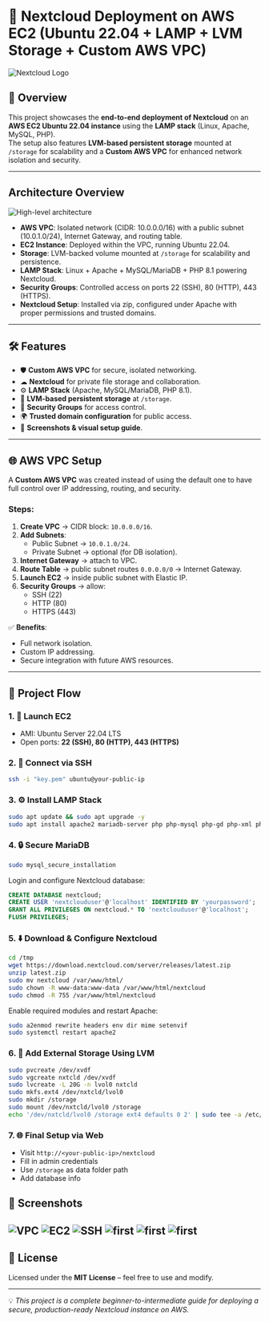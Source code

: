 # 🚀 Nextcloud Deployment on AWS EC2 (Ubuntu 22.04 + LAMP + LVM Storage + Custom AWS VPC)

![Nextcloud Logo](https://upload.wikimedia.org/wikipedia/commons/6/60/Nextcloud_Logo.svg)

## 📌 Overview
This project showcases the **end-to-end deployment of Nextcloud** on an **AWS EC2 Ubuntu 22.04 instance** using the **LAMP stack** (Linux, Apache, MySQL, PHP).  
The setup also features **LVM-based persistent storage** mounted at `/storage` for scalability and a **Custom AWS VPC** for enhanced network isolation and security.

---

## Architecture Overview

![High-level architecture](Architecture.png)

- **AWS VPC**: Isolated network (CIDR: 10.0.0.0/16) with a public subnet (10.0.1.0/24), Internet Gateway, and routing table.
- **EC2 Instance**: Deployed within the VPC, running Ubuntu 22.04.
- **Storage**: LVM-backed volume mounted at `/storage` for scalability and persistence.
- **LAMP Stack**: Linux + Apache + MySQL/MariaDB + PHP 8.1 powering Nextcloud.
- **Security Groups**: Controlled access on ports 22 (SSH), 80 (HTTP), 443 (HTTPS).
- **Nextcloud Setup**: Installed via zip, configured under Apache with proper permissions and trusted domains.

---

## 🛠️ Features
- 🛡 **Custom AWS VPC** for secure, isolated networking.
- ☁ **Nextcloud** for private file storage and collaboration.
- ⚙ **LAMP Stack** (Apache, MySQL/MariaDB, PHP 8.1).
- 💾 **LVM-based persistent storage** at `/storage`.
- 🔐 **Security Groups** for access control.
- 🌍 **Trusted domain configuration** for public access.
- 📸 **Screenshots & visual setup guide**.

---

## 🌐 AWS VPC Setup
A **Custom AWS VPC** was created instead of using the default one to have full control over IP addressing, routing, and security.

### Steps:
1. **Create VPC** → CIDR block: `10.0.0.0/16`.
2. **Add Subnets**:
   - Public Subnet → `10.0.1.0/24`.
   - Private Subnet → optional (for DB isolation).
3. **Internet Gateway** → attach to VPC.
4. **Route Table** → public subnet routes `0.0.0.0/0` → Internet Gateway.
5. **Launch EC2** → inside public subnet with Elastic IP.
6. **Security Groups** → allow:
   - SSH (22)
   - HTTP (80)
   - HTTPS (443)

✅ **Benefits**:
- Full network isolation.
- Custom IP addressing.
- Secure integration with future AWS resources.

---

## 🧭 Project Flow

### 1. 🚀 Launch EC2

- AMI: Ubuntu Server 22.04 LTS
- Open ports: **22 (SSH), 80 (HTTP), 443 (HTTPS)**

### 2. 🔐 Connect via SSH
```bash
ssh -i "key.pem" ubuntu@your-public-ip
```

### 3. ⚙️ Install LAMP Stack
```bash
sudo apt update && sudo apt upgrade -y
sudo apt install apache2 mariadb-server php php-mysql php-gd php-xml php-curl php-mbstring php-zip php-intl php-bcmath php-gmp php-imagick unzip libapache2-mod-php -y
```

### 4. 🔒 Secure MariaDB
```bash
sudo mysql_secure_installation
```

Login and configure Nextcloud database:
```sql
CREATE DATABASE nextcloud;
CREATE USER 'nextclouduser'@'localhost' IDENTIFIED BY 'yourpassword';
GRANT ALL PRIVILEGES ON nextcloud.* TO 'nextclouduser'@'localhost';
FLUSH PRIVILEGES;
```

### 5. ⬇️ Download & Configure Nextcloud
```bash
cd /tmp
wget https://download.nextcloud.com/server/releases/latest.zip
unzip latest.zip
sudo mv nextcloud /var/www/html/
sudo chown -R www-data:www-data /var/www/html/nextcloud
sudo chmod -R 755 /var/www/html/nextcloud
```

Enable required modules and restart Apache:
```bash
sudo a2enmod rewrite headers env dir mime setenvif
sudo systemctl restart apache2
```

### 6. 💾 Add External Storage Using LVM
```bash
sudo pvcreate /dev/xvdf
sudo vgcreate nxtcld /dev/xvdf
sudo lvcreate -L 20G -n lvol0 nxtcld
sudo mkfs.ext4 /dev/nxtcld/lvol0
sudo mkdir /storage
sudo mount /dev/nxtcld/lvol0 /storage
echo '/dev/nxtcld/lvol0 /storage ext4 defaults 0 2' | sudo tee -a /etc/fstab
```

### 7. 🌐 Final Setup via Web
- Visit `http://<your-public-ip>/nextcloud`
- Fill in admin credentials
- Use `/storage` as data folder path
- Add database info

## 📸 Screenshots
![VPC](screenshots/VPC.png)
![EC2](screenshots/EC2.png)
![SSH](ssh-into-server.png)
![first](screenshots/nextcloud1.png)
![first](screenshots/nextcloud2.png)
![first](screenshots/nextcloud3.png)
---

## 📜 License
Licensed under the **MIT License** – feel free to use and modify.

---
💡 *This project is a complete beginner-to-intermediate guide for deploying a secure, production-ready Nextcloud instance on AWS.*


